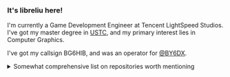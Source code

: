 ### It's libreliu here!

I'm currently a Game Development Engineer at Tencent LightSpeed Studios. I've got my master degree in [USTC](https://www.ustc.edu.cn/), and my primary interest lies in Computer Graphics.

I've got my callsign BG6HIB, and was an operator for [@BY6DX](https://github.com/BY6DX).

<details>
  <summary>Somewhat comprehensive list on repositories worth mentioning</summary>
  
  ## Projects
  - [ShaderPerFormer](https://github.com/libreliu/ShaderPerFormer): Data-driven shader performance predictor, published in I3D'2024.
  - [Verilog-OJ](https://github.com/YAVGroup/Verilog-OJ): Verilog online judge service
  - [lighthouse2-nrc-refactor](https://github.com/libreliu/lighthouse2-nrc-refactor): Expermental implementation of Neural Radiance Caching (NRC) on lighthouse2 renderer
  - [GeoProcessing](https://github.com/libreliu/GeoProcessing): Expermental implementation on computing cuts for high genus surfaces
  - [storm](https://github.com/libreliu/storm): Source code for paper [RDMA-Based Apache Storm for High-Performance Stream Data Processing](https://link.springer.com/article/10.1007/s10766-021-00696-0)
  - [OpenLaserComm](https://github.com/libreliu/OpenLaserComm): Serial transmission implemented between Zybo boards. Features clock recovery, 8b/10b decoding, PS/PL DMA transfer and results display.
  - [x-ridiculous-includeos](https://github.com/OSH-2019/x-ridiculous-includeos): Baremetal ARMv8-a migration attempts for a unikernel named IncludeOS.

  ## Coursework
  - [CAGD-2021](https://github.com/libreliu/CADG-2021): Computer aided geometry design
  - [USTC-FEM](https://github.com/libreliu/USTC-FEM): Finite element method
  - [USTC-CG](https://github.com/libreliu/USTC-CG): Computer graphics

  ## Blogging and Information services
  - [Awesome-Graphics-Papers](https://github.com/GCL-Seminar/Awesome-Graphics-Papers): [GCL](https://gcl.ustc.edu.cn/) graphics seminar papers annotated
  - [blog.libreliu.info](https://blog.libreliu.info/): My personal blog
  
</details>
<!--

Ongoing projects:
- [ ] organize FEM course note
- [ ] wrote first fluid-solid coupling simulator
- [ ] make my tinyGLRenderer work
- [ ] Audio-QSL-Card project
- [ ] QSL Card of my own
- [ ] Digitalized log management for BY6DX

-->
